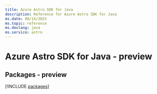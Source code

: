 ```yaml
---
title: Azure Astro SDK for Java
description: Reference for Azure Astro SDK for Java
ms.date: 08/14/2025
ms.topic: reference
ms.devlang: java
ms.service: astro
---
```

# Azure Astro SDK for Java - preview
## Packages - preview
[!INCLUDE [packages](astro-index.md)]